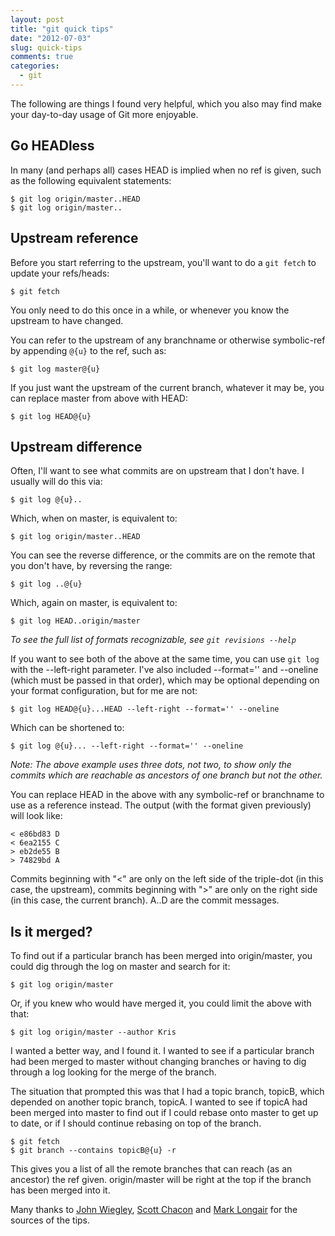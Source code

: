 ```yaml
---
layout: post
title: "git quick tips"
date: "2012-07-03"
slug: quick-tips
comments: true
categories:
  - git
---
```

The following are things I found very helpful, which you also may find make your day-to-day usage of Git more enjoyable.

<!--more-->

## Go HEADless

In many (and perhaps all) cases HEAD is implied when no ref is given, such as the following equivalent statements:

    $ git log origin/master..HEAD
    $ git log origin/master..

## Upstream reference

Before you start referring to the upstream, you'll want to do a `git fetch` to update your refs/heads:

    $ git fetch

You only need to do this once in a while, or whenever you know the upstream to have changed.

You can refer to the upstream of any branchname or otherwise symbolic-ref by appending `@{u}` to the ref, such as:

    $ git log master@{u}

If you just want the upstream of the current branch, whatever it may be, you can replace master from above with HEAD:

    $ git log HEAD@{u}

## Upstream difference

Often, I'll want to see what commits are on upstream that I don't have. I usually will do this via:

    $ git log @{u}..

Which, when on master, is equivalent to:

    $ git log origin/master..HEAD

You can see the reverse difference, or the commits are on the remote that you don't have, by reversing the range:

    $ git log ..@{u}

Which, again on master, is equivalent to:

    $ git log HEAD..origin/master

*To see the full list of formats recognizable, see `git revisions --help`*

If you want to see both of the above at the same time, you can use `git log` with the --left-right parameter. I've also included --format='' and --oneline (which must be passed in that order), which may be optional depending on your format configuration, but for me are not:

    $ git log HEAD@{u}...HEAD --left-right --format='' --oneline

Which can be shortened to:

    $ git log @{u}... --left-right --format='' --oneline

*Note: The above example uses three dots, not two, to show only the commits which are reachable as ancestors of one branch but not the other.*

You can replace HEAD in the above with any symbolic-ref or branchname to use as a reference instead. The output (with the format given previously) will look like:

    < e86bd83 D
    < 6ea2155 C
    > eb2de55 B
    > 74829bd A

Commits beginning with "<" are only on the left side of the triple-dot (in this case, the upstream), commits beginning with ">" are only on the right side (in this case, the current branch). A..D are the commit messages.

## Is it merged?

To find out if a particular branch has been merged into origin/master, you could dig through the log on master and search for it:

    $ git log origin/master

Or, if you knew who would have merged it, you could limit the above with that:

    $ git log origin/master --author Kris

I wanted a better way, and I found it. I wanted to see if a particular branch had been merged to master without changing branches or having to dig through a log looking for the merge of the branch.

The situation that prompted this was that I had a topic branch, topicB, which depended on another topic branch, topicA. I wanted to see if topicA had been merged into master to find out if I could rebase onto master to get up to date, or if I should continue rebasing on top of the branch.

    $ git fetch
    $ git branch --contains topicB@{u} -r

This gives you a list of all the remote branches that can reach (as an ancestor) the ref given. origin/master will be right at the top if the branch has been merged into it.

Many thanks to [John Wiegley](http://newartisans.com/2008/04/git-from-the-bottom-up/ "John Wiegley"), [Scott Chacon](http://www.git-scm.com/book "Scott Chacon") and [Mark Longair](http://serverfault.com/a/384862 "Mark Longair") for the sources of the tips.
